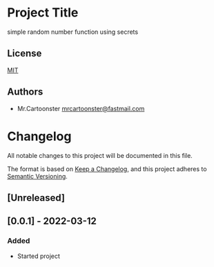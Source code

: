 
# Project Title

simple random number function using secrets


## License

[MIT](https://choosealicense.com/licenses/mit/)




## Authors

- Mr.Cartoonster mrcartoonster@fastmail.com

# Changelog
All notable changes to this project will be documented in this file.

The format is based on [Keep a Changelog](https://keepachangelog.com/en/1.0.0/),
and this project adheres to [Semantic Versioning](https://semver.org/spec/v2.0.0.html).

## [Unreleased]

## [0.0.1] - 2022-03-12
### Added
- Started project
